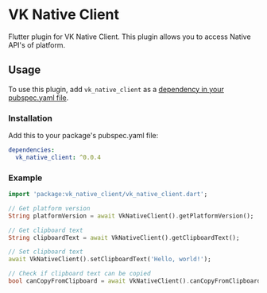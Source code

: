 # VK Native Client

Flutter plugin for VK Native Client.
This plugin allows you to access Native API's of platform.

## Usage

To use this plugin, add `vk_native_client` as a [dependency in your pubspec.yaml file](https://flutter.io/platform-plugins/).

### Installation

Add this to your package's pubspec.yaml file:

```yaml
dependencies:
  vk_native_client: ^0.0.4
```

### Example

```dart
import 'package:vk_native_client/vk_native_client.dart';

// Get platform version
String platformVersion = await VkNativeClient().getPlatformVersion();

// Get clipboard text
String clipboardText = await VkNativeClient().getClipboardText();

// Set clipboard text
await VkNativeClient().setClipboardText('Hello, world!');

// Check if clipboard text can be copied
bool canCopyFromClipboard = await VkNativeClient().canCopyFromClipboard();
```
